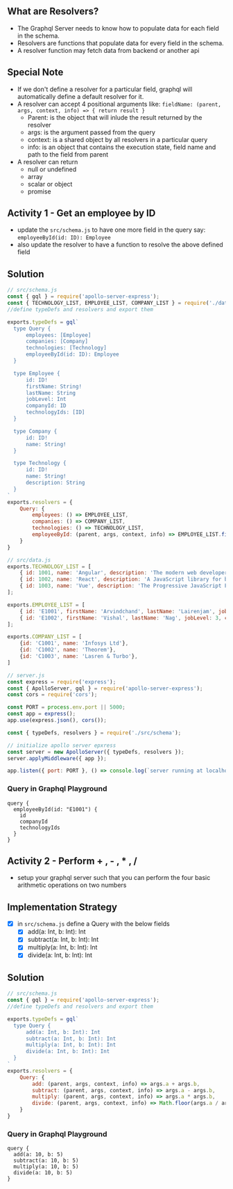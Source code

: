 ## What are Resolvers?
- The Graphql Server needs to know how to populate data for each field in the schema.
- Resolvers are functions that populate data for every field in the schema.
- A resolver function may fetch data from backend or another api

## Special Note
- If we don't define a resolver for a particular field, graphql will automatically define a default resolver for it.
- A resolver can accept 4 positional arguments like: `fieldName: (parent, args, context, info) => { return result }`
    - Parent: is the object that will inlude the result returned by the resolver
    - args: is the argument passed from the query 
    - context: is a shared object by all resolvers in a particular query
    - info: is an object that contains the execution state, field name and path to the field from parent
- A resolver can return
    - null or undefined
    - array
    - scalar or object
    - promise


## Activity 1 - Get an employee by ID
- update the `src/schema.js` to have one more field in the query say: `employeeById(id: ID): Employee`
- also update the resolver to have a function to resolve the above defined field

## Solution

```js
// src/schema.js
const { gql } = require('apollo-server-express');
const { TECHNOLOGY_LIST, EMPLOYEE_LIST, COMPANY_LIST } = require('./data');
//define typeDefs and resolvers and export them

exports.typeDefs = gql`
  type Query {
      employees: [Employee]
      companies: [Company]
      technologies: [Technology]
      employeeById(id: ID): Employee
  }

  type Employee {
      id: ID!
      firstName: String!
      lastName: String
      jobLevel: Int
      companyId: ID
      technologyIds: [ID]
  }

  type Company {
      id: ID!
      name: String!
  }

  type Technology {
      id: ID!
      name: String!
      description: String
  }
`
exports.resolvers = {
    Query: {
        employees: () => EMPLOYEE_LIST,
        companies: () => COMPANY_LIST,
        technologies: () => TECHNOLOGY_LIST,
        employeeById: (parent, args, context, info) => EMPLOYEE_LIST.find((e) => e.id == args.id)
    }
}
```

```js
// src/data.js
exports.TECHNOLOGY_LIST = [
    { id: 1001, name: 'Angular', description: 'The modern web developer\'s platform' },
    { id: 1002, name: 'React', description: 'A JavaScript library for building user interfaces' },
    { id: 1003, name: 'Vue', description: 'The Progressive JavaScript Framework' }
];

exports.EMPLOYEE_LIST = [
    { id: 'E1001', firstName: 'Arvindchand', lastName: 'Lairenjam', jobLevel: 4, companyId: 'C1001', technologyIds: [1001, 1002] },
    { id: 'E1002', firstName: 'Vishal', lastName: 'Nag', jobLevel: 3, companyId: 'C1001', technologyIds: [1002, 1003] },
];

exports.COMPANY_LIST = [
    {id: 'C1001', name: 'Infosys Ltd'},
    {id: 'C1002', name: 'Theorem'},
    {id: 'C1003', name: 'Lasren & Turbo'},
]
```

```js
// server.js
const express = require('express');
const { ApolloServer, gql } = require('apollo-server-express');
const cors = require('cors');

const PORT = process.env.port || 5000;
const app = express();
app.use(express.json(), cors());

const { typeDefs, resolvers } = require('./src/schema');

// initialize apollo server epxress
const server = new ApolloServer({ typeDefs, resolvers });
server.applyMiddleware({ app });

app.listen({ port: PORT }, () => console.log(`server running at localhost:${PORT + server.graphqlPath}`));
```

### Query in Graphql Playground

```gql
query {
  employeeById(id: "E1001") {
    id
    companyId
    technologyIds
  }
}
```

## Activity 2 - Perform + , - , * , /
- setup your graphql server such that you can perform the four basic arithmetic operations on two numbers

## Implementation Strategy
- [x] in `src/schema.js` define a Query with the below fields
    - [x] add(a: Int, b: Int): Int
    - [x] subtract(a: Int, b: Int): Int
    - [x] multiply(a: Int, b: Int): Int
    - [x] divide(a: Int, b: Int): Int

## Solution

```js
// src/schema.js
const { gql } = require('apollo-server-express');
//define typeDefs and resolvers and export them

exports.typeDefs = gql`
  type Query {
      add(a: Int, b: Int): Int
      subtract(a: Int, b: Int): Int
      multiply(a: Int, b: Int): Int
      divide(a: Int, b: Int): Int
  }
`
exports.resolvers = {
    Query: {
        add: (parent, args, context, info) => args.a + args.b,
        subtract: (parent, args, context, info) => args.a - args.b,
        multiply: (parent, args, context, info) => args.a * args.b,
        divide: (parent, args, context, info) => Math.floor(args.a / args.b)
    }
}
```

### Query in Graphql Playground

```gql
query {
  add(a: 10, b: 5)
  subtract(a: 10, b: 5)
  multiply(a: 10, b: 5)
  divide(a: 10, b: 5)
}
```